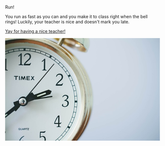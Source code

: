 Run!

You run as fast as you can and you make it to class right when the bell rings!
Luckily, your teacher is nice and doesn't mark you late.

[Yay for having a nice teacher!](../bad-day/forget-hw.md)

![time](../images/time.jpg)